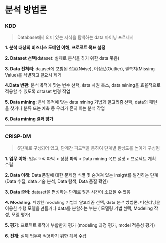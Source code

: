# 분석 방법론



### KDD

> Database에서 의미 있는 지식을 탐색하는 data 마이닝 프로세서



**1. 분석 대상의 비즈니스 도메인 이해, 프로젝트 목표 설정**

**2. Dataset 선택**(dataset: 실제로 분석을 하기 위한 data 묶음)

**3. Data 전처리**: dataset에 포함된 잡음(Noise), 이상값(Outlier), 결측치(Missing Value)를 식별하고 필요시 제거

**4.Data 변환**: 분석 목적에 맞는 변수 선택, data 차원 축소, data mining을 효율적으로 적용할 수 있도록 dataset 변경 작업

**5. Data mining**: 분석 목적에 맞는 data mining 기법과 알고리즘 선택, data의 패턴을 찾거나 분류 또는 예측 등 우리가 흔히 아는 분석 작업

**6. Data mining 결과 평가**



---



### CRISP-DM

> 6단계로 구성되어 있고, 단계간 피드백을 통하여 단계별 완성도를 높이게 구성됨



**1. 업무 이해**: 업무 목적 파악 > 상황 파악 > Data mining 목표 설정 > 프로젝트 계획 수립

**2. Data 이해**: Data 품질에 대한 문제점 식별 및 숨겨져 있는 insight를 발견하는 단계 (Data 수집, data 기술 분석, Data 탐색, Data 품질 확인)

**3. Data 준비**: dataset을 편성하는 단계로 많은 시간이 소요될 수 있음

**4. Modeling**: 다양한 modeling 기법과 알고리즘 선택, data 분석 방법론, 머신러닝을 이용한 수행 모델을 만들거나 data를 분할하는 부분 ( 모델링 기법 선택, Modeling 작성, 모델 평가)

**5. 평가**: 프로젝트 목적에 부합한지 평가 (modeling 과정 평가, model 적용성 평가)

**6. 전개**: 실제 업무에 적용하기 위한 계획 수립
